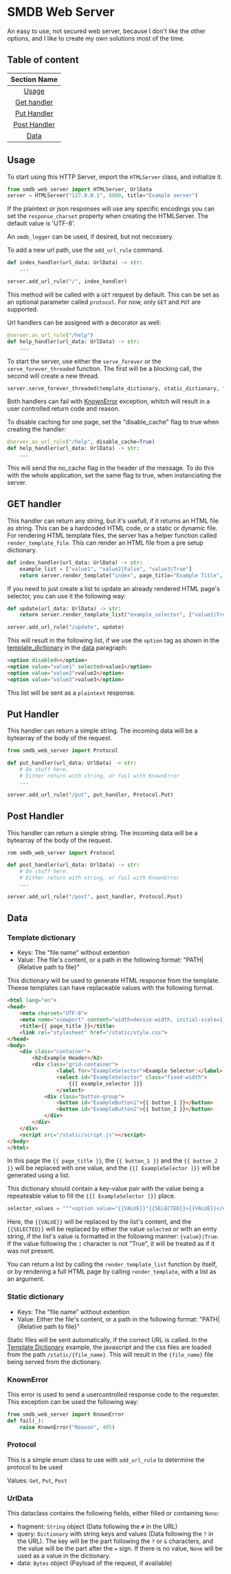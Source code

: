 # SMDB Web Server
An easy to use, not secured web server, because I don't like the other options, and I like to create my own solutions most of the time.

## Table of content
|        Section Name           |
|:-----------------------------:|
| [Usage](#usage)               |
| [Get handler](#get-handler)   |
| [Put Handler](#put-handler)   |
| [Post Handler](#post-handler) |
| [Data](#data)                 |

## Usage

To start using this HTTP Server, import the `HTMLServer` class, and initialize it.

```python
from smdb_web_server import HTMLServer, UrlData
server = HTMLServer("127.0.0.1", 8080, title="Example server")
```

If the plaintext or json responses will use any specific encodings you can set the `response_charset` property when creating the HTMLServer. The default value is 'UTF-8'.

An `smdb_logger` can be used, if desired, but not neccesery.

To add a new url path, use the `add_url_rule` command.

```python
def index_handler(url_data: UrlData) -> str:
    ...

server.add_url_rule("/", index_handler)
```

This method will be called with a `GET` request by default. This can be set as an optional parameter called `protocol`. For now, only `GET` and `PUT` are supported.

Url handlers can be assigned with a decorator as well:

```python
@server.as_url_rule("/help")
def help_handler(url_data: UrlData) -> str:
    ...
```

To start the server, use either the `serve_forever` or the `serve_forever_threaded` function. The first will be a blocking call, the second will create a new thread.

```python
server.serve_forever_threaded(template_dictionary, static_dictionary, "Example Thread")
```

Both handlers can fail with [KnownError](#knownerror) exception, whitch will result in a user controlled return code and reason.

To disable caching for one page, set the "disable_cache" flag to true when creating the handler:

```python
@server.as_url_rule("/help", disable_cache=True)
def help_handler(url_data: UrlData) -> str:
    ...
```

This will send the no_cache flag in the header of the message.
To do this with the whole application, set the same flag to true, when instanciating the server.

## GET handler

This handler can return any string, but it's usefull, if it returns an HTML file as string. This can be a hardcoded HTML code, or a static or dynamic file. For rendering HTML template files, the server has a helper function called `render_template_file`. This can render an HTML file from a pre setup dictionary.

```python
def index_handler(url_data: UrlData) -> str:
    example_list = ["value1", "value2|False", "value3|True"]
    return server.render_template("index", page_title="Example Title", example_selector=example_list, button_1="Button 1 name", button_2="Button 2 name")
```

If you need to just create a list to update an already rendered HTML page's selector, you can use it the following way:

```python
def update(url_data: UrlData) -> str:
    return server.render_template_list("example_selector", ["value1|True", "value2|False", "value3|False"])

server.add_url_rule("/update", update)
```

This will result in the following list, if we use the `option` tag as shown in the [template_dictionary](#template-dictionary) in the [data](#data) paragraph:

```HTML
<option disabled></option>
<option value="value1" selected>value1</option>
<option value="value2">value2</option>
<option value="value3">value3</option>
```

This list will be sent as a `plaintext` response.

## Put Handler

This handler can return a simple string. The incoming data will be a bytearray of the body of the request.
```python
from smdb_web_server import Protocol

def put_handler(url_data: UrlData) -> str:
    # Do stuff here.
    # Either return with string, or fail with KnownError
    ...

server.add_url_rule("/put", put_handler, Protocol.Put)
```

## Post Handler

This handler can return a simple string. The incoming data will be a bytearray of the body of the request.
```python
rom smdb_web_server import Protocol

def post_handler(url_data: UrlData) -> str:
    # Do stuff here.
    # Either return with string, or fail with KnownError
    ...

server.add_url_rule("/post", post_handler, Protocol.Post)
```

## Data

### Template dictionary
 - Keys: The "file name" without extention
 - Value: The file's content, or a path in the following format: "PATH|{Relative path to file}"

This dictionary will be used to generate HTML response from the template. Theese templates can have replaceable values with the following format.
```HTML
<html lang="en">
<head>
    <meta charset="UTF-8">
    <meta name="viewport" content="width=device-width, initial-scale=1.0">
    <title>{{ page_title }}</title>
    <link rel="stylesheet" href="/static/style.css">
</head>
<body>
    <div class="container">
        <h2>Example Header</h2>
        <div class="grid-container">
                <label for="ExampleSelector">Example Selector:</label>
                <select id="ExampleSelector" class="fixed-width">
                    {{[ example_selector ]}}
                </select>
            <div class="button-group">
                <button id="ExampleButton1">{{ button_1 }}</button>
                <button id="ExampleButton2">{{ button_2 }}</button>
            </div>
        </div>
    </div>
    <script src="/static/script.js"></script>
</body>
</html>
```

In this page the `{{ page_title }}`, the `{{ button_1 }}` and the `{{ button_2 }}` will be replaced with one value, and the `{{[ ExampleSelector ]}}` will be generated using a list.

This dictionary should contain a key-value pair with the value being a repeateable value to fill the `{{[ ExampleSelector ]}}` place.

```python
selector_values = """<option value="{{VALUE}}"{{SELECTED}}>{{VALUE}}</option>"""
```

Here, the `{{VALUE}}` will be replaced by the list's content, and the `{{SELECTED}}` will be replaced by either the value `selected` or with an emty string, if the list's value is formatted in the following manner: `{value}|True`. If the value following the `|` character is not "True", it will be treated as if it was not present.

You can return a list by calling the `render_template_list` function by itself, or by rendering a full HTML page by calling `render_template`, with a list as an argument.

### Static dictionary
 - Keys: The "file name" without extention
 - Value: Either the file's content, or a path in the following format: "PATH|{Relative path to file}"

Static files will be sent automatically, if the correct URL is called. In the [Template Dictionary](#template-dictionary) example, the javascript and the css files are loaded from the path `/static/{file_name}`. This will result in the `{file_name}` file being served from the dictionary.

### KnownError

This error is used to send a usercontrolled response code to the requester. This exception can be used the following way:

```python
from smdb_web_server import KnownError
def fail(_):
    raise KnownError("Reason", 405)
```

### Protocol

This is a simple enum class to use with `add_url_rule` to determine the protocol to be used

Values: `Get`, `Put`, `Post`

### UrlData

This dataclass contains the following fields, either filled or containing `None`:

 - fragment: `String` object (Data following the `#` in the URL)
 - query: `Dictionary` with string keys and values (Data following the `?` in the URL). The key will be the part following the `?` or `&` characters, and the value will be the part after the `=` sign. If there is no value, `None` will be used as a value in the dictionary.
 - data: `Bytes` object (Payload of the request, if available)
